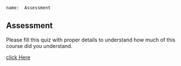 ```ngMeta
name:  Assessment
```

## Assessment

Please fill this quiz with proper details to understand how much of this course did you understand.

[click Here]("https://docs.google.com/forms/d/e/1FAIpQLScOzQFPjqyiOaOFnWB4RpL_S9Gp2xffFLYckX7G6wfCofFing/viewform")